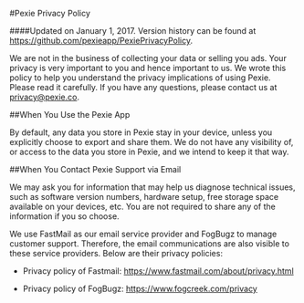 #Pexie Privacy Policy


####Updated on January 1, 2017. Version history can be found at https://github.com/pexieapp/PexiePrivacyPolicy.


We are not in the business of collecting your data or selling you ads. 
Your privacy is very important to you and hence important to us. 
We wrote this policy to help you understand the privacy 
implications of using Pexie. Please read it carefully. If you have any 
questions, please contact us at privacy@pexie.co.


##When You Use the Pexie App


By default, any data you store in Pexie stay in your device, unless you 
explicitly choose to export and share them. We do not have any visibility of, 
or access to the data you store in Pexie, and we intend to keep it that way. 


##When You Contact Pexie Support via Email


We may ask you for information that may help us diagnose technical issues, 
such as software version numbers, hardware setup, free storage space available 
on your devices, etc. You are not required to share any of the information if 
you so choose.


We use FastMail as our email service provider and FogBugz to manage customer 
support. Therefore, the email communications are also visible to these service 
providers. Below are their privacy policies:


* Privacy policy of Fastmail: https://www.fastmail.com/about/privacy.html


* Privacy policy of FogBugz: https://www.fogcreek.com/privacy

